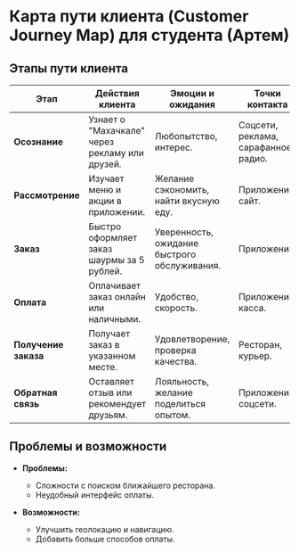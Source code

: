 
# Карта пути клиента (Customer Journey Map) для студента (Артем)

## Этапы пути клиента

| Этап                | Действия клиента                                      | Эмоции и ожидания                          | Точки контакта                     |
|----------------------|--------------------------------------------------------|--------------------------------------------|--------------------------------------|
| **Осознание**        | Узнает о "Махачкале" через рекламу или друзей.        | Любопытство, интерес.                     | Соцсети, реклама, сарафанное радио. |
| **Рассмотрение**     | Изучает меню и акции в приложении.                       | Желание сэкономить, найти вкусную еду.      | Приложение, сайт.                   |
| **Заказ**            | Быстро оформляет заказ шаурмы за 5 рублей.              | Уверенность, ожидание быстрого обслуживания. | Приложение.                         |
| **Оплата**           | Оплачивает заказ онлайн или наличными.                  | Удобство, скорость.                        | Приложение, касса.                   |
| **Получение заказа** | Получает заказ в указанном месте.                        | Удовлетворение, проверка качества.         | Ресторан, курьер.                   |
| **Обратная связь**   | Оставляет отзыв или рекомендует друзьям.               | Лояльность, желание поделиться опытом.    | Приложение, соцсети.               |

## Проблемы и возможности

- **Проблемы:**
  - Сложности с поиском ближайшего ресторана.
  - Неудобный интерфейс оплаты.

- **Возможности:**
  - Улучшить геолокацию и навигацию.
  - Добавить больше способов оплаты.
